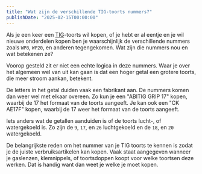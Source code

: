 ```yaml
---
title: "Wat zijn de verschillende TIG-toorts nummers?"
publishDate: "2025-02-15T00:00:00"
---
```


Als je een keer een [TIG](/uitleg/lassen/booglassen/gtaw)-toorts wil kopen, of je hebt er al eentje en je wil nieuwe onderdelen kopen ben je waarschijnlijk de verschillende nummers zoals `WP8`, `WP20`, en anderen tegengekomen. Wat zijn die nummers nou en wat betekenen ze?

Voorop gesteld zit er niet een echte logica in deze nummers. Waar je over het algemeen wel van uit kan gaan is dat een hoger getal een grotere toorts, die meer stroom aankan, betekent.

De letters in het getal duiden vaak een fabrikant aan. De nummers komen dan weer wel met elkaar overeen. Zo kun je een "ABITIG GRIP 17" kopen, waarbij de 17 het formaat van de toorts aangeeft. Je kan ook een "CK AE17F" kopen, waarbij de 17 weer het formaat van de toorts aangeeft.

Iets anders wat de getallen aanduiden is of de toorts lucht-, of watergekoeld is. Zo zijn de `9`, `17`, en `26` luchtgekoeld en de `18`, en `20` watergekoeld.

De belangrijkste reden om het nummer van je TIG toorts te kennen is zodat je de juiste verbruiksartikelen kan kopen. Vaak staat aangegeven wanneer je gaslenzen, klemnippels, of toortsdoppen koopt voor welke toortsen deze werken. Dat is handig want dan weet je welke je moet kopen.
